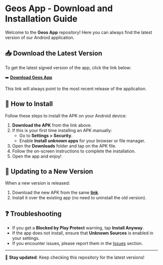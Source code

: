 # Geos App - Download and Installation Guide

Welcome to the **Geos App** repository! Here you can always find the latest version of our Android application.

## 📥 Download the Latest Version

To get the latest signed version of the app, click the link below:

➡️ **[Download Geos App](https://github.com/HSC-Holding/GeosApp/releases/latest/download/Geos-signed.apk)**

This link will always point to the most recent release of the application.

## 📱 How to Install

Follow these steps to install the APK on your Android device:

1. **Download the APK** from the link above.
2. If this is your first time installing an APK manually:
   - Go to **Settings > Security**.
   - Enable **Install unknown apps** for your browser or file manager.
3. Open the **Downloads** folder and tap on the APK file.
4. Follow the on-screen instructions to complete the installation.
5. Open the app and enjoy!

## 🔄 Updating to a New Version

When a new version is released:
1. Download the new APK from the same **[link](https://github.com/HSC-Holding/GeosApp/releases/latest/download/Geos-signed.apk)**.
2. Install it over the existing app (no need to uninstall the old version).

## ❓ Troubleshooting

- If you get a **Blocked by Play Protect** warning, tap **Install Anyway**.
- If the app does not install, ensure that **Unknown Sources** is enabled in your settings.
- If you encounter issues, please report them in the [Issues](https://github.com/HSC-Holding/GeosApp/issues) section.

---

🔹 **Stay updated**: Keep checking this repository for the latest versions!
